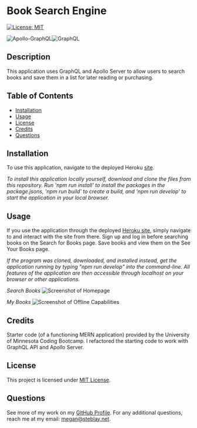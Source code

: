 # Book Search Engine

[![License: MIT](https://img.shields.io/badge/License-MIT-yellow.svg)](https://opensource.org/licenses/MIT)

![Apollo-GraphQL](https://img.shields.io/badge/-ApolloGraphQL-311C87?style=for-the-badge&logo=apollo-graphql)![GraphQL](https://img.shields.io/badge/-GraphQL-E10098?style=for-the-badge&logo=graphql&logoColor=white)

## Description

This application uses GraphQL and Apollo Server to allow users to search books and save them in a list for later reading or purchasing.

## Table of Contents

- [Installation](#installation)
- [Usage](#usage)
- [License](#license)
- [Credits](#credits)
- [Questions](#questions)

## Installation

To use this application, navigate to the deployed Heroku [site](https://rocky-taiga-17481.herokuapp.com/).

_To install this application locally yourself, download and clone the files from this repository. Run 'npm run install' to install the packages in the package.jsons, 'npm run build' to create a build, and 'npm run develop' to start the application in your local browser._

## Usage

If you use the application through the deployed [Heroku site](https://rocky-taiga-17481.herokuapp.com/), simply navigate to and interact with the site from there. Sign up and log in before searching books on the Search for Books page. Save books and view them on the See Your Books page.

_If the program was cloned, downloaded, and installed instead, get the application running by typing "npm run develop" into the command-line. All features of the application are then accessible through localhost on your browser or other applications._

_Search Books_
![Screenshot of Homepage](public/assets/images/Search.png)

_My Books_
![Screenshot of Offline Capabilities](public/assets/images/Books.png)

## Credits

Starter code (of a functioning MERN application) provided by the University of Minnesota Coding Bootcamp. I refactored the starting code to work with GraphQL API and Apollo Server.

## License

This project is licensed under [MIT License](https://opensource.org/licenses/MIT).

## Questions

See more of my work on my [GitHub Profile](https://github.com/msteblu/).
For any additional questions, reach me at my email: megan@steblay.net.
